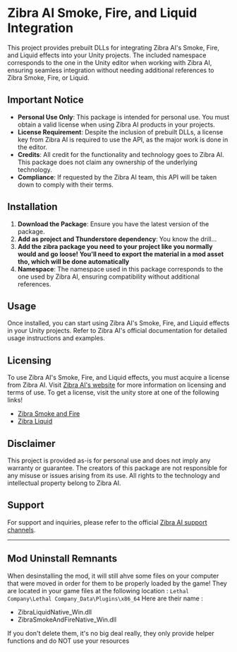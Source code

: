 # Zibra AI Smoke, Fire, and Liquid Integration

This project provides prebuilt DLLs for integrating Zibra AI's Smoke, Fire, and Liquid effects into your Unity projects. The included namespace corresponds to the one in the Unity editor when working with Zibra AI, ensuring seamless integration without needing additional references to Zibra Smoke, Fire, or Liquid.

## Important Notice

- **Personal Use Only**: This package is intended for personal use. You must obtain a valid license when using Zibra AI products in your projects.
- **License Requirement**: Despite the inclusion of prebuilt DLLs, a license key from Zibra AI is required to use the API, as the major work is done in the editor.
- **Credits**: All credit for the functionality and technology goes to Zibra AI. This package does not claim any ownership of the underlying technology.
- **Compliance**: If requested by the Zibra AI team, this API will be taken down to comply with their terms.

## Installation

1. **Download the Package**: Ensure you have the latest version of the package.
2. **Add as project and Thunderstore dependency**: You know the drill...
3. **Add the zibra package you need to your project like you normally would and go loose! You'll need to export the material in a mod asset tho, which will be done automatically**
4. **Namespace**: The namespace used in this package corresponds to the one used by Zibra AI, ensuring compatibility without additional references.

## Usage

Once installed, you can start using Zibra AI's Smoke, Fire, and Liquid effects in your Unity projects. Refer to Zibra AI's official documentation for detailed usage instructions and examples.

## Licensing

To use Zibra AI's Smoke, Fire, and Liquid effects, you must acquire a license from Zibra AI. Visit [Zibra AI's website](https://effects.zibra.ai/) for more information on licensing and terms of use.
To get a license, visit the unity store at one of the following links!
- [Zibra Smoke and Fire](https://assetstore.unity.com/packages/tools/physics/zibra-smoke-fire-272211#asset_quality)
- [Zibra Liquid](https://assetstore.unity.com/packages/tools/physics/zibra-liquid-266451)

## Disclaimer

This project is provided as-is for personal use and does not imply any warranty or guarantee. The creators of this package are not responsible for any misuse or issues arising from its use. All rights to the technology and intellectual property belong to Zibra AI.

## Support

For support and inquiries, please refer to the official [Zibra AI support channels](https://zibra.ai/support).

---
## Mod Uninstall Remnants
When desinstalling the mod, it will still ahve some files on your computer that were moved in order for them to be properly loaded by the game! They are located in your game files at the following location :
``Lethal Company\Lethal Company_Data\Plugins\x86_64``
Here are their name :
- ZibraLiquidNative_Win.dll
- ZibraSmokeAndFireNative_Win.dll

If you don't delete them, it's no big deal really, they only provide helper functions and do NOT use your resources


